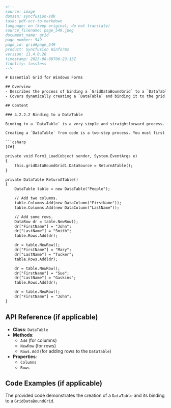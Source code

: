 ```html
<!-- 
source: image
domain: syncfusion-sdk
task: pdf-ocr-to-markdown
language: en (keep original; do not translate)
source_filename: page_549.jpeg
document_name: grid
page_number: 549
page_id: grid#page_549
product: Syncfusion Winforms
version: 11.4.0.26
timestamp: 2025-08-09T06:23:13Z
fidelity: lossless
-->

# Essential Grid for Windows Forms

## Overview
- Describes the process of binding a `GridDataBoundGrid` to a `DataTable` in Windows Forms.
- Covers dynamically creating a `DataTable` and binding it to the grid.

## Content

### 4.2.2.2 Binding to a DataTable

Binding to a `DataTable` is a very simple and straightforward process. After defining a `DataTable`, you must set the `GridDataBoundGrid.DataSource` property to the table. Then you can easily use the Data Tab of your toolbox in Visual Studio to generate Data Tables. Here we will add a simple `People` table using the code to illustrate how you can dynamically create a `DataTable`.

Creating a `DataTable` from code is a two-step process. You must first add `DataColumn` objects to the `DataTable.Columns` collection and then you must add `DataRow` objects to the `DataTable.Rows` collection. Given below is the code that does this. The code will assume that you have dropped a `Grid Data Bound Grid` onto the form.

```csharp
[C#]

private void Form1_Load(object sender, System.EventArgs e)
{
    this.gridDataBoundGrid1.DataSource = ReturnATable();
}

private DataTable ReturnATable()
{
    DataTable table = new DataTable("People");

    // Add two columns.
    table.Columns.Add(new DataColumn("FirstName"));
    table.Columns.Add(new DataColumn("LastName"));

    // Add some rows.
    DataRow dr = table.NewRow();
    dr["FirstName"] = "John";
    dr["LastName"] = "Smith";
    table.Rows.Add(dr);

    dr = table.NewRow();
    dr["FirstName"] = "Mary";
    dr["LastName"] = "Tucker";
    table.Rows.Add(dr);

    dr = table.NewRow();
    dr["FirstName"] = "Sue";
    dr["LastName"] = "Gaskins";
    table.Rows.Add(dr);

    dr = table.NewRow();
    dr["FirstName"] = "John";
}
```

## API Reference (if applicable)

- **Class**: `DataTable`
- **Methods**:
  - `Add` (for columns)
  - `NewRow` (for rows)
  - `Rows.Add` (for adding rows to the `DataTable`)
- **Properties**:
  - `Columns`
  - `Rows`

## Code Examples (if applicable)

The provided code demonstrates the creation of a `DataTable` and its binding to a `GridDataBoundGrid`.

<!-- tags: [grid, datagrid, datatable, binding, windows forms, csharp] 
keywords: [GridDataBoundGrid, DataTable, DataColumn, DataRow, DataSource, People, Form1_Load, ReturnATable] -->
```